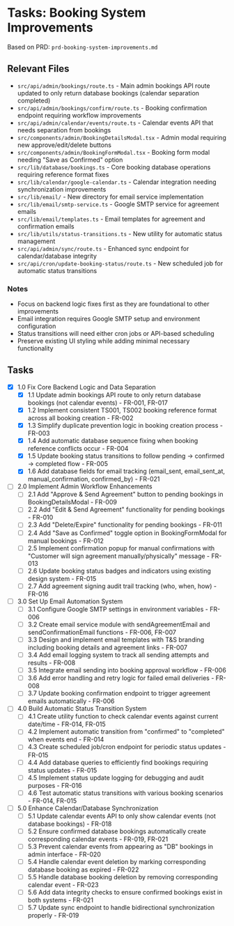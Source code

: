 # Tasks: Booking System Improvements

Based on PRD: `prd-booking-system-improvements.md`

## Relevant Files

- `src/api/admin/bookings/route.ts` - Main admin bookings API route updated to only return database bookings (calendar separation completed)
- `src/api/admin/bookings/confirm/route.ts` - Booking confirmation endpoint requiring workflow improvements
- `src/api/admin/calendar/events/route.ts` - Calendar events API that needs separation from bookings
- `src/components/admin/BookingDetailsModal.tsx` - Admin modal requiring new approve/edit/delete buttons
- `src/components/admin/BookingFormModal.tsx` - Booking form modal needing "Save as Confirmed" option
- `src/lib/database/bookings.ts` - Core booking database operations requiring reference format fixes
- `src/lib/calendar/google-calendar.ts` - Calendar integration needing synchronization improvements
- `src/lib/email/` - New directory for email service implementation
- `src/lib/email/smtp-service.ts` - Google SMTP service for agreement emails
- `src/lib/email/templates.ts` - Email templates for agreement and confirmation emails
- `src/lib/utils/status-transitions.ts` - New utility for automatic status management
- `src/api/admin/sync/route.ts` - Enhanced sync endpoint for calendar/database integrity
- `src/api/cron/update-booking-status/route.ts` - New scheduled job for automatic status transitions

### Notes

- Focus on backend logic fixes first as they are foundational to other improvements
- Email integration requires Google SMTP setup and environment configuration
- Status transitions will need either cron jobs or API-based scheduling
- Preserve existing UI styling while adding minimal necessary functionality

## Tasks

- [x] 1.0 Fix Core Backend Logic and Data Separation
  - [x] 1.1 Update admin bookings API route to only return database bookings (not calendar events) - FR-001, FR-017
  - [x] 1.2 Implement consistent TS001, TS002 booking reference format across all booking creation - FR-002
  - [x] 1.3 Simplify duplicate prevention logic in booking creation process - FR-003
  - [x] 1.4 Add automatic database sequence fixing when booking reference conflicts occur - FR-004
  - [x] 1.5 Update booking status transitions to follow pending → confirmed → completed flow - FR-005
  - [x] 1.6 Add database fields for email tracking (email_sent, email_sent_at, manual_confirmation, confirmed_by) - FR-021

- [ ] 2.0 Implement Admin Workflow Enhancements
  - [ ] 2.1 Add "Approve & Send Agreement" button to pending bookings in BookingDetailsModal - FR-009
  - [ ] 2.2 Add "Edit & Send Agreement" functionality for pending bookings - FR-010
  - [ ] 2.3 Add "Delete/Expire" functionality for pending bookings - FR-011
  - [ ] 2.4 Add "Save as Confirmed" toggle option in BookingFormModal for manual bookings - FR-012
  - [ ] 2.5 Implement confirmation popup for manual confirmations with "Customer will sign agreement manually/physically" message - FR-013
  - [ ] 2.6 Update booking status badges and indicators using existing design system - FR-015
  - [ ] 2.7 Add agreement signing audit trail tracking (who, when, how) - FR-016

- [ ] 3.0 Set Up Email Automation System
  - [ ] 3.1 Configure Google SMTP settings in environment variables - FR-006
  - [ ] 3.2 Create email service module with sendAgreementEmail and sendConfirmationEmail functions - FR-006, FR-007
  - [ ] 3.3 Design and implement email templates with T&S branding including booking details and agreement links - FR-007
  - [ ] 3.4 Add email logging system to track all sending attempts and results - FR-008
  - [ ] 3.5 Integrate email sending into booking approval workflow - FR-006
  - [ ] 3.6 Add error handling and retry logic for failed email deliveries - FR-008
  - [ ] 3.7 Update booking confirmation endpoint to trigger agreement emails automatically - FR-006

- [ ] 4.0 Build Automatic Status Transition System
  - [ ] 4.1 Create utility function to check calendar events against current date/time - FR-014, FR-015
  - [ ] 4.2 Implement automatic transition from "confirmed" to "completed" when events end - FR-014
  - [ ] 4.3 Create scheduled job/cron endpoint for periodic status updates - FR-015
  - [ ] 4.4 Add database queries to efficiently find bookings requiring status updates - FR-015
  - [ ] 4.5 Implement status update logging for debugging and audit purposes - FR-016
  - [ ] 4.6 Test automatic status transitions with various booking scenarios - FR-014, FR-015

- [ ] 5.0 Enhance Calendar/Database Synchronization
  - [ ] 5.1 Update calendar events API to only show calendar events (not database bookings) - FR-018
  - [ ] 5.2 Ensure confirmed database bookings automatically create corresponding calendar events - FR-019, FR-021
  - [ ] 5.3 Prevent calendar events from appearing as "DB" bookings in admin interface - FR-020
  - [ ] 5.4 Handle calendar event deletion by marking corresponding database booking as expired - FR-022
  - [ ] 5.5 Handle database booking deletion by removing corresponding calendar event - FR-023
  - [ ] 5.6 Add data integrity checks to ensure confirmed bookings exist in both systems - FR-021
  - [ ] 5.7 Update sync endpoint to handle bidirectional synchronization properly - FR-019